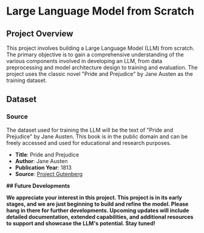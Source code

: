 # Large Language Model from Scratch

## Project Overview

This project involves building a Large Language Model (LLM) from scratch. The primary objective is to gain a comprehensive understanding of the various components involved in developing an LLM, from data preprocessing and model architecture design to training and evaluation. The project uses the classic novel "Pride and Prejudice" by Jane Austen as the training dataset.

## Dataset

### Source

The dataset used for training the LLM will be the text of "Pride and Prejudice" by Jane Austen. This book is in the public domain and can be freely accessed and used for educational and research purposes.

- **Title**: Pride and Prejudice
- **Author**: Jane Austen
- **Publication Year**: 1813
- **Source**: [Project Gutenberg](https://www.gutenberg.org/ebooks/1342)

<b>
## Future Developments

We appreciate your interest in this project. This project is in its early stages, and we are just beginning to build and refine the model. Please hang in there for further developments. Upcoming updates will include detailed documentation, extended capabilities, and additional resources to support and showcase the LLM's potential. Stay tuned!
